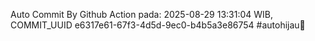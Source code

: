 Auto Commit By Github Action pada: 2025-08-29 13:31:04 WIB, COMMIT_UUID e6317e61-67f3-4d5d-9ec0-b4b5a3e86754 #autohijau🗿
